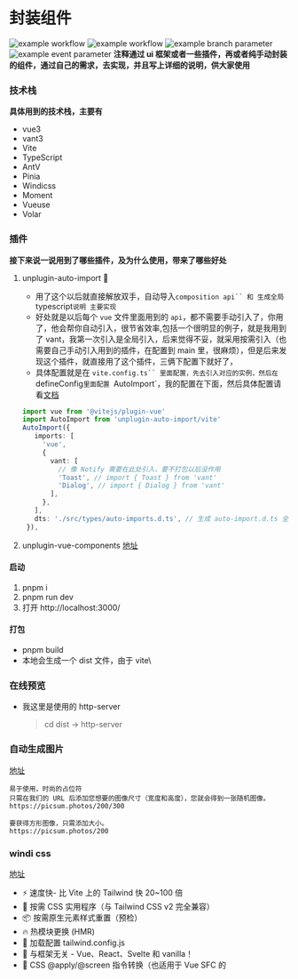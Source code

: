 # 封装组件

![example workflow](https://github.com/<OWNER>/<REPOSITORY>/actions/workflows/<WORKFLOW_FILE>/badge.svg)
![example workflow](https://github.com/github/docs/actions/workflows/main.yml/badge.svg)
![example branch parameter](https://github.com/github/docs/actions/workflows/main.yml/badge.svg?branch=feature-1)
![example event parameter](https://github.com/github/docs/actions/workflows/main.yml/badge.svg?event=push)
**注释通过 ui 框架或者一些插件，再或者纯手动封装的组件，通过自己的需求，去实现，并且写上详细的说明，供大家使用**

### 技术栈

**具体用到的技术栈，主要有**

- vue3
- vant3
- Vite
- TypeScript
- AntV
- Pinia
- Windicss
- Moment
- Vueuse
- Volar

### 插件

**接下来说一说用到了哪些插件，及为什么使用，带来了哪些好处**

1. unplugin-auto-import
   📝

   - 用了这个以后就直接解放双手，自动导入` composition api`` 和 生成全局 `typescript`说明 主要实现 `
   - 好处就是以后每个 `vue` 文件里面用到的 `api`，都不需要手动引入了，你用了，他会帮你自动引入，很节省效率,包括一个很明显的例子，就是我用到了 vant，我第一次引入是全局引入，后来觉得不妥，就采用按需引入（也需要自己手动引入用到的插件，在配置到 main 里，很麻烦），但是后来发现这个插件，就直接用了这个插件，三俩下配置下就好了，
   - 具体配置就是在 ` vite.config.ts`` 里面配置，先去引入对应的实例，然后在 `defineConfig`里面配置 `AutoImport`，我的配置在下面，然后具体配置请看[文档](https://github.com/antfu/unplugin-auto-import)

   ```TypeScript
   import vue from '@vitejs/plugin-vue'
   import AutoImport from 'unplugin-auto-import/vite'
   AutoImport({
      imports: [
        'vue',
        {
          vant: [
            // 像 Notify 需要在此处引入，要不打包以后没作用
            'Toast', // import { Toast } from 'vant'
            'Dialog', // import { Dialog } from 'vant'
          ],
        },
      ],
      dts: './src/types/auto-imports.d.ts', // 生成 auto-import.d.ts 全局声明
    }),
   ```

2. unplugin-vue-components
   [地址](https://github.com/antfu/unplugin-vue-components)

#### 启动

1.  pnpm i
2.  pnpm run dev
3.  打开 http://localhost:3000/

#### 打包

- pnpm build
- 本地会生成一个 dist 文件，由于 vite\

### 在线预览

- 我这里是使用的 http-server
  > cd dist -> http-server

### 自动生成图片

[地址](https://picsum.photos/)

```
易于使用，时尚的占位符
只需在我们的 URL 后添加您想要的图像尺寸（宽度和高度），您就会得到一张随机图像。
https://picsum.photos/200/300

要获得方形图像，只需添加大小。
https://picsum.photos/200
```

### windi css

[地址](https://windicss.org/)

- ⚡️ 速度快- 比 Vite 上的 Tailwind 快 20~100 倍
- 🧩 按需 CSS 实用程序（与 Tailwind CSS v2 完全兼容）
- 📦 按需原生元素样式重置（预检）
- 🔥 热模块更换 (HMR)
- 🍃 加载配置 tailwind.config.js
- 🤝 与框架无关 - Vue、React、Svelte 和 vanilla！
- 📄 CSS @apply/@screen 指令转换（也适用于 Vue SFC 的<style>）
- 🎳 支持变体组 - 例如 bg-gray-200 hover:(bg-gray-100 text-red-300)
- 😎 “在 Devtools 中设计” - 如果您在传统的 Tailwind 中以这种方式工作，我们没有理由不能！

> 查看 Vite 上 Windi CSS 和 Tailwind CSS 之间的速度比较。 [go](https://twitter.com/antfu7/status/1361398324587163648)

#### 特技

1.  使用 Readme_XXX.md 来支持不同的语言，例如 Readme_en.md, Readme_zh.md
2.  Gitee 官方博客 [blog.gitee.com](https://blog.gitee.com)
3.  你可以 [https://gitee.com/explore](https://gitee.com/explore) 这个地址来了解 Gitee 上的优秀开源项目
4.  [GVP](https://gitee.com/gvp) 全称是 Gitee 最有价值开源项目，是综合评定出的优秀开源项目
5.  Gitee 官方提供的使用手册 [https://gitee.com/help](https://gitee.com/help)
6.  Gitee 封面人物是一档用来展示 Gitee 会员风采的栏目 [https://gitee.com/gitee-stars/](https://gitee.com/gitee-stars/)

#### 结尾

具体的介绍都在这里，如果您感觉这些内容对您有帮助的话，麻烦点个 star(⭐️) 吧
